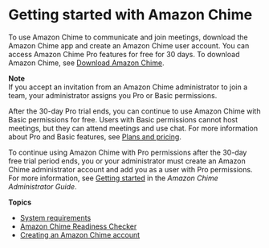 # Getting started with Amazon Chime<a name="chime-getting-started"></a>

To use Amazon Chime to communicate and join meetings, download the Amazon Chime app and create an Amazon Chime user account\. You can access Amazon Chime Pro features for free for 30 days\. To download Amazon Chime, see [Download Amazon Chime](http://aws.amazon.com/chime/download-chime)\.

**Note**  
If you accept an invitation from an Amazon Chime administrator to join a team, your administrator assigns you Pro or Basic permissions\.

After the 30\-day Pro trial ends, you can continue to use Amazon Chime with Basic permissions for free\. Users with Basic permissions cannot host meetings, but they can attend meetings and use chat\. For more information about Pro and Basic features, see [Plans and pricing](http://aws.amazon.com/chime/pricing)\.

To continue using Amazon Chime with Pro permissions after the 30\-day free trial period ends, you or your administrator must create an Amazon Chime administrator account and add you as a user with Pro permissions\. For more information, see [Getting started](https://docs.aws.amazon.com/chime/latest/ag/getting-started.html) in the *Amazon Chime Administrator Guide*\.

**Topics**
+ [System requirements](chime-requirements.md)
+ [Amazon Chime Readiness Checker](checker.md)
+ [Creating an Amazon Chime account](chime-create-account.md)